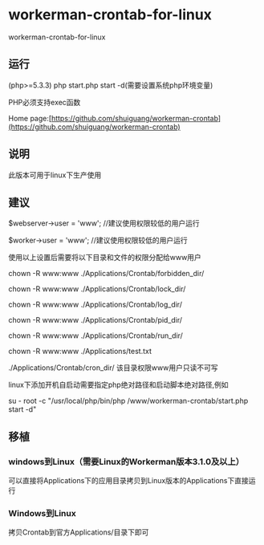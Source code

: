 # workerman-crontab-for-linux
workerman-crontab-for-linux
## 运行
(php>=5.3.3)
php start.php start -d(需要设置系统php环境变量)

PHP必须支持exec函数

Home page:[https://github.com/shuiguang/workerman-crontab](https://github.com/shuiguang/workerman-crontab)

## 说明
此版本可用于linux下生产使用

## 建议
$webserver->user = 'www';	//建议使用权限较低的用户运行

$worker->user = 'www';		//建议使用权限较低的用户运行

使用以上设置后需要将以下目录和文件的权限分配给www用户

chown -R www:www ./Applications/Crontab/forbidden_dir/

chown -R www:www ./Applications/Crontab/lock_dir/

chown -R www:www ./Applications/Crontab/log_dir/

chown -R www:www ./Applications/Crontab/pid_dir/

chown -R www:www ./Applications/Crontab/run_dir/

chown -R www:www ./Applications/test.txt

./Applications/Crontab/cron_dir/ 该目录权限www用户只读不可写

linux下添加开机自启动需要指定php绝对路径和启动脚本绝对路径,例如

su - root -c "/usr/local/php/bin/php /www/workerman-crontab/start.php start -d"

## 移植
### windows到Linux（需要Linux的Workerman版本3.1.0及以上）
可以直接将Applications下的应用目录拷贝到Linux版本的Applications下直接运行

### Windows到Linux
拷贝Crontab到官方Applications/目录下即可

